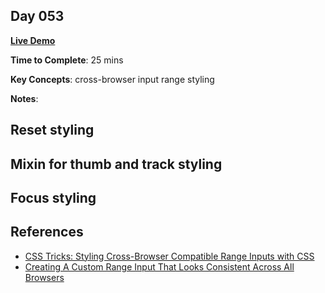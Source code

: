 ## Day 053

**<a href="https://css100.aniqa.dev#day-053">Live Demo</a>**

**Time to Complete**: 25 mins

**Key Concepts**: cross-browser input range styling

**Notes**:

## Reset styling

## Mixin for thumb and track styling

## Focus styling

## References

- <a href="https://css-tricks.com/styling-cross-browser-compatible-range-inputs-css/">CSS Tricks: Styling Cross-Browser Compatible Range Inputs with CSS</a>
- <a href="https://www.smashingmagazine.com/2021/12/create-custom-range-input-consistent-browsers/">Creating A Custom Range Input That Looks Consistent Across All Browsers</a>
